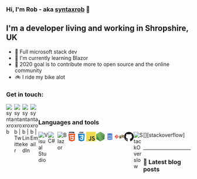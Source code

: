 ### Hi, I'm Rob - aka [syntaxrob][twitter] 👋

## I'm a developer living and working in Shropshire, UK
- 🥞 Full microsoft stack dev
- 🧥 I'm currently learning Blazor
- 🥅 2020 goal is to contribute more to open source and the online community
- 🚲 I ride my bike alot

### Get in touch:
[<img align="left" alt="syntaxrob" width="22px" src="https://cdn.jsdelivr.net/npm/simple-icons@v3/icons/github.svg" />][github]
[<img align="left" alt="syntaxrob | Twitter" width="22px" src="https://cdn.jsdelivr.net/npm/simple-icons@v3/icons/twitter.svg" />][twitter]
[<img align="left" alt="syntaxrob | LinkedIn" width="22px" src="https://cdn.jsdelivr.net/npm/simple-icons@v3/icons/linkedin.svg" />][linkedin]
[<img align="left" alt="syntaxrob | Email" width="22px" src="https://cdn.jsdelivr.net/npm/simple-icons@v3/icons/mail-dot-ru.svg" />][email]

<br />

### Languages and tools

<img align="left" alt="Visual Studio" width="26px" src="https://img.icons8.com/color/452/visual-studio-2019.png" />
<img align="left" alt="C#" width="26px" src="https://upload.wikimedia.org/wikipedia/commons/thumb/7/7a/C_Sharp_logo.svg/1200px-C_Sharp_logo.svg.png" />
<img align="left" alt="Blazor" width="26px" src="https://danpatrascu.com/wp-content/uploads/2019/05/blazorlogo.png" />
<img align="left" alt="HTML5" width="26px" src="https://raw.githubusercontent.com/github/explore/80688e429a7d4ef2fca1e82350fe8e3517d3494d/topics/html/html.png" />
<img align="left" alt="CSS3" width="26px" src="https://raw.githubusercontent.com/github/explore/80688e429a7d4ef2fca1e82350fe8e3517d3494d/topics/css/css.png" />
<img align="left" alt="JavaScript" width="26px" src="https://raw.githubusercontent.com/github/explore/80688e429a7d4ef2fca1e82350fe8e3517d3494d/topics/javascript/javascript.png" />
<img align="left" alt="Node.js" width="26px" src="https://raw.githubusercontent.com/github/explore/80688e429a7d4ef2fca1e82350fe8e3517d3494d/topics/nodejs/nodejs.png" />
<img align="left" alt="SQL" width="26px" src="https://raw.githubusercontent.com/github/explore/80688e429a7d4ef2fca1e82350fe8e3517d3494d/topics/sql/sql.png" />
<img align="left" alt="Git" width="26px" src="https://raw.githubusercontent.com/github/explore/80688e429a7d4ef2fca1e82350fe8e3517d3494d/topics/git/git.png" />
<img align="left" alt="GitHub" width="26px" src="https://raw.githubusercontent.com/github/explore/78df643247d429f6cc873026c0622819ad797942/topics/github/github.png" />
[<img align="left" alt="StackOverslow" width="26px" src="https://upload.wikimedia.org/wikipedia/commons/thumb/e/ef/Stack_Overflow_icon.svg/768px-Stack_Overflow_icon.svg.png" />][stackoverflow]

<br />
<br />

---

###  📝 Latest blog posts
<!-- BLOG-POST-LIST:START -->
<!-- BLOG-POST-LIST:END -->

[github]: https://github.com/syntaxrob/
[twitter]: https://twitter.com/shroprob
[email]: mailto:rob.penn@mail.com
[linkedin]: https://www.linkedin.com/in/rob-penn-6178ba90/
[stackoverflow]: https://stackoverflow.com/users/6914572/rob-p/